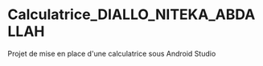 # Calculatrice_DIALLO_NITEKA_ABDALLAH
Projet de mise en place d'une calculatrice sous Android Studio
